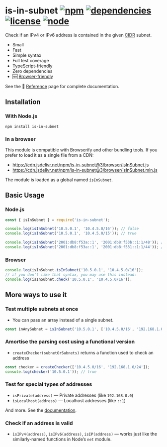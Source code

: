# is-in-subnet [![npm](https://img.shields.io/npm/v/is-in-subnet.svg)](https://www.npmjs.com/package/is-in-subnet) [![dependencies](https://img.shields.io/david/natesilva/is-in-subnet.svg)](https://www.npmjs.com/package/is-in-subnet) [![license](https://img.shields.io/github/license/natesilva/is-in-subnet.svg)](https://github.com/natesilva/is-in-subnet/blob/master/LICENSE) [![node](https://img.shields.io/node/v/is-in-subnet.svg)](https://www.npmjs.com/package/p-ratelimit)

Check if an IPv4 or IPv6 address is contained in the given [CIDR](https://en.wikipedia.org/wiki/Classless_Inter-Domain_Routing) subnet.

- Small
- Fast
- Simple syntax
- Full test coverage
- TypeScript-friendly
- Zero dependencies
- 🆕 [Browser-friendly](#in-a-browser)

See the 📖 [Reference](doc/reference.md) page for complete documentation.

## Installation

### With Node.js

`npm install is-in-subnet`

### In a browser

This module is compatible with Browserify and other bundling tools. If you prefer to load it as a single file from a CDN:

- <https://cdn.jsdelivr.net/npm/is-in-subnet@3/browser/isInSubnet.js>
- <https://cdn.jsdelivr.net/npm/is-in-subnet@3/browser/isInSubnet.min.js>

The module is loaded as a global named `isInSubnet`.

## Basic Usage

### Node.js

```javascript
const { isInSubnet } = require('is-in-subnet');

console.log(isInSubnet('10.5.0.1', '10.4.5.0/16')); // false
console.log(isInSubnet('10.5.0.1', '10.4.5.0/15')); // true

console.log(isInSubnet('2001:db8:f53a::1', '2001:db8:f53b::1:1/48')); // false
console.log(isInSubnet('2001:db8:f53a::1', '2001:db8:f531::1:1/44')); // true
```

### Browser

```javascript
console.log(isInSubnet.isInSubnet('10.5.0.1', '10.4.5.0/16'));
// if you don’t like that syntax, you may use this instead:
console.log(isInSubnet.check('10.5.0.1', '10.4.5.0/16'));
```

## More ways to use it

### Test multiple subnets at once

- You can pass an array instead of a single subnet.

```javascript
const inAnySubnet = isInSubnet('10.5.0.1', ['10.4.5.0/16', '192.168.1.0/24']);
```

### Amortise the parsing cost using a functional version

- `createChecker(subnetOrSubnets)` returns a function used to check an address

```javascript
const checker = createChecker(['10.4.5.0/16', '192.168.1.0/24']);
console.log(checker('10.5.0.1')); // true
```

### Test for special types of addresses

- `isPrivate(address)` — Private addresses (like `192.168.0.0`)
- `isLocalhost(address)` — Localhost addresses (like `::1`)

And more. See the [documentation](doc/reference.md#testing-for-special-address-ranges).

### Check if an address is valid

- `isIPv4(address)`, `isIPv6(address)`, `isIP(address)` — works just like the similarly-named functions in Node’s `net` module.
